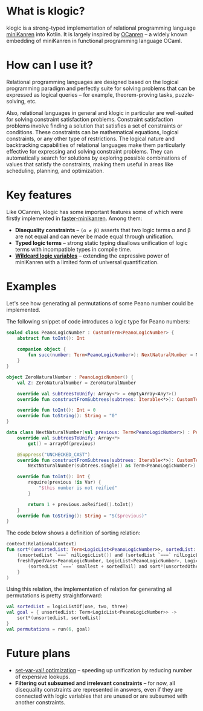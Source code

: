 # What is klogic?

klogic is a strong-typed implementation of relational programming language [miniKanren](http://minikanren.org/) into Kotlin. 
It is largely inspired by [OCanren](https://github.com/PLTools/OCanren) &ndash; a widely known embedding of miniKanren in 
functional programming language OCaml.

# How can I use it?

Relational programming languages are designed based on the logical programming paradigm and perfectly suite
for solving problems that can be expressed as logical queries &ndash; for example, theorem-proving tasks,
puzzle-solving, etc.

Also, relational languages in general and klogic in particular are well-suited for solving constraint 
satisfaction problems. Constraint satisfaction problems involve finding a solution that satisfies a set 
of constraints or conditions. These constraints can be mathematical equations, logical constraints, or 
any other type of restrictions. The logical nature and backtracking capabilities of relational languages 
make them particularly effective for expressing and solving constraint problems. 
They can automatically search for solutions by exploring possible combinations 
of values that satisfy the constraints, making them useful in areas like scheduling, planning, and optimization.

# Key features

Like OCanren, klogic has some important features some of which were firstly implemented in 
[faster-minikanren](https://github.com/michaelballantyne/faster-miniKanren). Among them:

- **Disequality constraints** &ndash; <code>(&alpha; &ne; &beta;)</code> asserts that two logic terms &alpha; and &beta; are not equal and can 
never be made equal through unification.
- **Typed logic terms** &ndash; strong static typing disallows unification of logic terms with incompatible types
in compile time.
- **[Wildcard logic variables](https://drive.google.com/file/d/1RdtwC2kmzHK7Sz3fO_Hq9AgMOxwr5m-2/view)** &ndash; 
extending the expressive power of miniKanren with a limited form of universal quantification.

# Examples

Let's see how generating all permutations of some Peano number could be implemented.

The following snippet of code introduces a logic type for Peano numbers:

```kotlin
sealed class PeanoLogicNumber : CustomTerm<PeanoLogicNumber> {
    abstract fun toInt(): Int
    
    companion object {
        fun succ(number: Term<PeanoLogicNumber>): NextNaturalNumber = NextNaturalNumber(number)
    }
}

object ZeroNaturalNumber : PeanoLogicNumber() {
    val Z: ZeroNaturalNumber = ZeroNaturalNumber

    override val subtreesToUnify: Array<*> = emptyArray<Any?>()
    override fun constructFromSubtrees(subtrees: Iterable<*>): CustomTerm<PeanoLogicNumber> = this

    override fun toInt(): Int = 0
    override fun toString(): String = "0"
}

data class NextNaturalNumber(val previous: Term<PeanoLogicNumber>) : PeanoLogicNumber() {
    override val subtreesToUnify: Array<*>
        get() = arrayOf(previous)

    @Suppress("UNCHECKED_CAST")
    override fun constructFromSubtrees(subtrees: Iterable<*>): CustomTerm<PeanoLogicNumber> =
        NextNaturalNumber(subtrees.single() as Term<PeanoLogicNumber>)

    override fun toInt(): Int {
        require(previous !is Var) {
            "$this number is not reified"
        }

        return 1 + previous.asReified().toInt()
    }
    override fun toString(): String = "S($previous)"
}
```

The code below shows a definition of sorting relation:
```kotlin
context(RelationalContext)
fun sortᴼ(unsortedList: Term<LogicList<PeanoLogicNumber>>, sortedList: Term<LogicList<PeanoLogicNumber>>): Goal = conde(
    (unsortedList `===` nilLogicList()) and (sortedList `===` nilLogicList()),
    freshTypedVars<PeanoLogicNumber, LogicList<PeanoLogicNumber>, LogicList<PeanoLogicNumber>> { smallest, unsortedOthers, sortedTail ->
        (sortedList `===` smallest + sortedTail) and sortᴼ(unsortedOthers, sortedTail) and smallestᴼ(unsortedList, smallest, unsortedOthers)
    }
)
```

Using this relation, the implementation of relation for generating all permutations is pretty straightforward:
```kotlin
val sortedList = logicListOf(one, two, three)
val goal = { unsortedList: Term<LogicList<PeanoLogicNumber>> -> 
    sortᴼ(unsortedList, sortedList)
}
val permutations = run(6, goal)
```

# Future plans

- [set-var-val! optimization](https://github.com/michaelballantyne/faster-minikanren/#set-var-val) &ndash; speeding
up unification by reducing number of expensive lookups.
- **Filtering out subsumed and irrelevant constraints** &ndash; for now, all disequality constraints are represented
in answers, even if they are connected with logic variables that are unused or are subsumed with another constraints.
